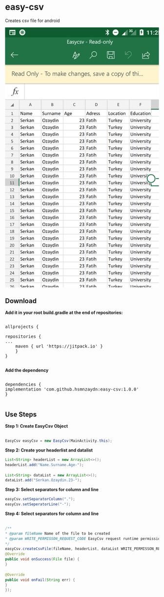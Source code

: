 
#  easy-csv

Creates csv file for android

![alt text](./img/ss.png)
  

##  Download

**Add it in your root build.gradle at the end of repositories:**

<pre>

allprojects {

repositories {
...
    maven { url 'https://jitpack.io' }
    }
}

</pre>

  

**Add the dependency**

<pre>

dependencies {
implementation 'com.github.hsmnzaydn:easy-csv:1.0.0'
}

</pre>

  

##  Use Steps

**Step 1: Create EasyCsv Object**

``` java

EasyCsv easyCsv = new EasyCsv(MainActivity.this);

```

  

**Step 2: Create your headerlist and datalist**

``` java
List<String> headerList = new ArrayList<>();
headerList.add("Name.Surname.Age-");

List<String> dataList = new ArrayList<>();
dataList.add("Serkan.Ozaydin.23-");

```

**Step 3: Select separators for column and line**

``` java
easyCsv.setSeparatorColumn(".");
easyCsv.setSeperatorLine("-");
```

**Step 4: Select separators for column and line**

``` java

/**
* @param fileName Name of the file to be created
* @param WRITE_PERMISSON_REQUEST_CODE EasyCsv request runtime permission for Write permission to user. When user "Accept" or "Decline" for you can handler
*/
easyCsv.createCsvFile(fileName, headerList, dataList WRITE_PERMISSON_REQUEST_CODE, new FileCallback() {
@Override
public void onSuccess(File file) {
}

@Override
public void onFail(String err) {
}
});

```